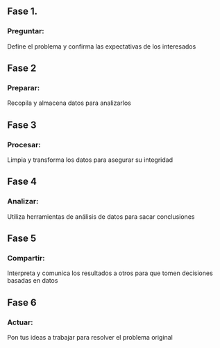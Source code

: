 ## Fase 1.
### Preguntar:

Define el problema y confirma las expectativas de los interesados

## Fase 2

### Preparar:
Recopila y almacena datos para analizarlos
 
## Fase 3

### Procesar:
Limpia y transforma los datos para asegurar su integridad

## Fase 4

### Analizar:
Utiliza herramientas de análisis de datos para sacar conclusiones

## Fase 5

### Compartir:
Interpreta y comunica los resultados a otros para que tomen decisiones basadas en datos

## Fase 6

### Actuar:
Pon tus ideas a trabajar para resolver el problema original
